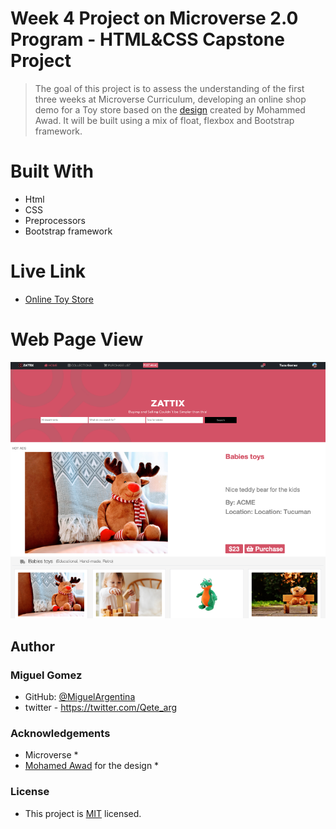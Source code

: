# Week 4 Project on Microverse 2.0 Program - HTML&CSS Capstone Project


> The goal of this project is to assess the understanding of the first three weeks at Microverse Curriculum, developing an online shop demo for a Toy store based on the [design](https://www.behance.net/gallery/24796463/ZATTIX) created by Mohammed Awad. It will be built using a mix of float, flexbox and Bootstrap framework.


# Built With

* Html
* CSS
* Preprocessors
* Bootstrap framework

# Live Link

* [Online Toy Store](https://miguelargentina.github.io/html-css-capstone-project/)

# Web Page View

<img width="1200" alt="Screenshot of the web page" src="https://github.com/MiguelArgentina/html-css-capstone-project/blob/initial-branch/online-store-screenshot.png">

## Author

### Miguel Gomez
* GitHub: [@MiguelArgentina](https://github.com/MiguelArgentina)
* twitter - https://twitter.com/Qete_arg

### Acknowledgements
* Microverse * 
* [Mohamed Awad](https://www.behance.net/M_Awad) for the design *

### License
* This project is [MIT](https://github.com/MiguelArgentina/html-css-capstone-project/blob/initial-branch/licence.md) licensed.
